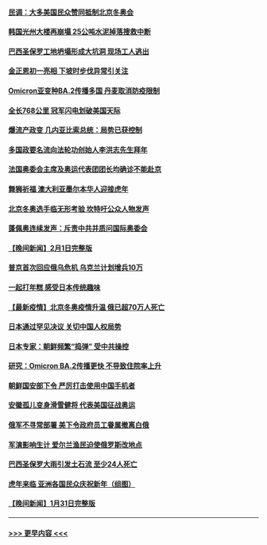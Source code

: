#### [民调：大多美国民众赞同抵制北京冬奥会](../pages/prog202/a103337831.md?t=02021950) 
#### [韩国光州大楼再崩塌 25公吨水泥掉落搜救中断](../pages/prog202/a103337799.md?t=02021950) 
#### [巴西圣保罗工地坍塌形成大坑洞 现场工人逃出](../pages/prog202/a103337761.md?t=02021950) 
#### [金正恩初一亮相 下坡时步伐异常引关注](../pages/prog202/a103337694.md?t=02021950) 
#### [Omicron亚变种BA.2传播多国 丹麦取消防疫限制](../pages/prog202/a103337600.md?t=02021950) 
#### [全长768公里 冠军闪电划破美国天际](../pages/prog202/a103337663.md?t=02021950) 
#### [爆流产政变 几内亚比索总统：局势已获控制](../pages/prog202/a103337660.md?t=02021950) 
#### [多国政要名流向法轮功创始人李洪志先生拜年](../pages/prog202/a103336968.md?t=02021950) 
#### [法国奥委会主席及奥运代表团团长均确诊不能赴京](../pages/prog202/a103337398.md?t=02021950) 
#### [舞狮祈福 澳大利亚墨尔本华人迎接虎年](../pages/prog202/a103336946.md?t=02021950) 
#### [北京冬奥选手临无形考验 坎特吁公众人物发声](../pages/prog202/a103337041.md?t=02021950) 
#### [蓬佩奥连续发声：斥责中共并质问国际奥委会](../pages/prog202/a103337015.md?t=02021950) 
#### [【晚间新闻】2月1日完整版](../pages/prog202/a103337542.md?t=02021950) 
#### [普京首次回应俄乌危机 乌克兰计划增兵10万](../pages/prog202/a103337025.md?t=02021950) 
#### [一起打年糕 感受日本传统趣味](../pages/prog202/a103336993.md?t=02021950) 
#### [【最新疫情】北京冬奥疫情升温 俄已超70万人死亡](../pages/prog202/a103336831.md?t=02021950) 
#### [日本通过罕见决议 关切中国人权局势](../pages/prog202/a103336814.md?t=02021950) 
#### [日本专家：朝鲜频繁“捣弹” 受中共操控](../pages/prog202/a103336801.md?t=02021950) 
#### [研究：Omicron BA.2传播更快 不导致住院率上升](../pages/prog202/a103336699.md?t=02021950) 
#### [朝鲜国安部下令 严厉打击使用中国手机者](../pages/prog202/a103336703.md?t=02021950) 
#### [安徽孤儿变身滑雪健将 代表美国征战奥运](../pages/prog202/a103336669.md?t=02021950) 
#### [俄军不寻常部署 美下令政府员工眷属撤离白俄](../pages/prog202/a103336612.md?t=02021950) 
#### [军演影响生计 爱尔兰渔民迫使俄罗斯改地点](../pages/prog202/a103336583.md?t=02021950) 
#### [巴西圣保罗大雨引发土石流 至少24人死亡](../pages/prog202/a103336395.md?t=02021950) 
#### [虎年来临 亚洲各国民众庆祝新年（组图）](../pages/prog202/a103336399.md?t=02021950) 
#### [【晚间新闻】1月31日完整版](../pages/prog202/a103336340.md?t=02021950) 

----
#### [ >>> 更早内容 <<< ](../indexes/prog202-earlier.md)
